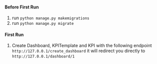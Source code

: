#### Before First Run
1. run ```python manage.py makemigrations```
2. run ```python manage.py migrate```

#### First Run
1. Create Dashboard, KPITemplate and KPI with the following endpoint ```http://127.0.0.1/create_dashboard``` it will redirect you directly to ```http://127.0.0.1/dashboard/1```
